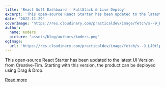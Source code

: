 ```yaml
---
title: 'React Soft Dashboard - FullStack & Live Deploy'
excerpt: 'This open-source React Starter has been updated to the latest UI Version from Creative-Tim. Starting with this version, the product can be deployed using Drag & Drop.'
date: '2022-11-29'
coverImage: 'https://res.cloudinary.com/practicaldev/image/fetch/s--9_LJ0tlp--/c_imagga_scale,f_auto,fl_progressive,h_420,q_auto,w_1000/https://dev-to-uploads.s3.amazonaws.com/uploads/articles/i2te4ebdyrgeel7vzo6k.jpg'
author:
  name: Koders
  picture: "assets/blog/authors/koders.png"
ogImage:
  url: 'https://res.cloudinary.com/practicaldev/image/fetch/s--9_LJ0tlp--/c_imagga_scale,f_auto,fl_progressive,h_420,q_auto,w_1000/https://dev-to-uploads.s3.amazonaws.com/uploads/articles/i2te4ebdyrgeel7vzo6k.jpg'
---
```


This open-source React Starter has been updated to the latest UI Version from Creative-Tim. Starting with this version, the product can be deployed using Drag & Drop.

[Read more](https://dev.to/sm0ke/react-soft-dashboard-fullstack-live-deploy-53fd)
